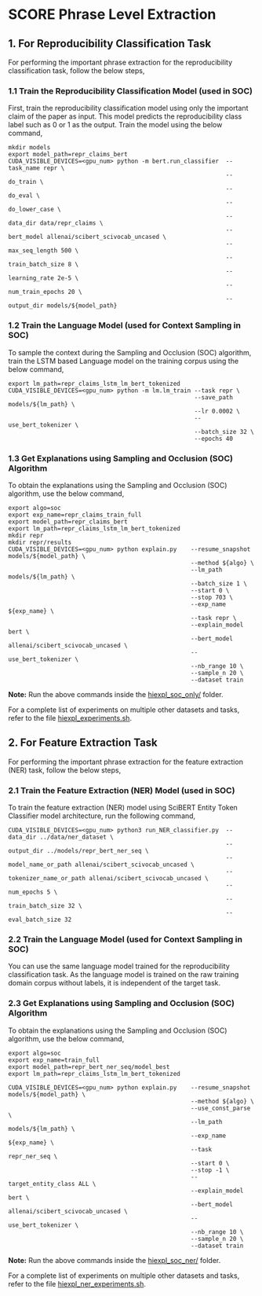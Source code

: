 # SCORE Phrase Level Extraction


## 1. For Reproducibility Classification Task
For performing the important phrase extraction for the reproducibility classification task,
follow the below steps,

### 1.1 Train the Reproducibility Classification Model (used in SOC)
First, train the reproducibility classification model using only the important claim
of the paper as input. This model predicts the reproducibility class label such as 0 or 1 as
the output. Train the model using the below command,

```
mkdir models
export model_path=repr_claims_bert
CUDA_VISIBLE_DEVICES=<gpu_num> python -m bert.run_classifier  --task_name repr \
                                                              --do_train \
                                                              --do_eval \
                                                              --do_lower_case \
                                                              --data_dir data/repr_claims \
                                                              --bert_model allenai/scibert_scivocab_uncased \
                                                              --max_seq_length 500 \
                                                              --train_batch_size 8 \
                                                              --learning_rate 2e-5 \
                                                              --num_train_epochs 20 \
                                                              --output_dir models/${model_path}
```

### 1.2 Train the Language Model (used for Context Sampling in SOC)
To sample the context during the Sampling and Occlusion (SOC) algorithm, train the 
LSTM based Language model on the training corpus using the below command,

```
export lm_path=repr_claims_lstm_lm_bert_tokenized
CUDA_VISIBLE_DEVICES=<gpu_num> python -m lm.lm_train --task repr \
                                                     --save_path models/${lm_path} \
                                                     --lr 0.0002 \
                                                     --use_bert_tokenizer \
                                                     --batch_size 32 \
                                                     --epochs 40
```

### 1.3 Get Explanations using Sampling and Occlusion (SOC) Algorithm
To obtain the explanations using the Sampling and Occlusion (SOC) algorithm, use the 
below command,

```
export algo=soc
export exp_name=repr_claims_train_full
export model_path=repr_claims_bert
export lm_path=repr_claims_lstm_lm_bert_tokenized
mkdir repr
mkdir repr/results
CUDA_VISIBLE_DEVICES=<gpu_num> python explain.py    --resume_snapshot models/${model_path} \ 
                                                    --method ${algo} \
                                                    --lm_path models/${lm_path} \
                                                    --batch_size 1 \
                                                    --start 0 \
                                                    --stop 703 \
                                                    --exp_name ${exp_name} \
                                                    --task repr \
                                                    --explain_model bert \
                                                    --bert_model allenai/scibert_scivocab_uncased \
                                                    --use_bert_tokenizer \
                                                    --nb_range 10 \
                                                    --sample_n 20 \
                                                    --dataset train
```

**Note:** Run the above commands inside the [hiexpl_soc_only/](hiexpl_soc_only/) folder.

For a complete list of experiments on multiple other datasets and tasks, refer to the file [hiexpl_experiments.sh](hiexpl_experiments.sh).


## 2. For Feature Extraction Task
For performing the important phrase extraction for the feature extraction (NER) task,
follow the below steps,

### 2.1 Train the Feature Extraction (NER) Model (used in SOC)
To train the feature extraction (NER) model using SciBERT Entity Token Classifier model architecture, run the following command,

```
CUDA_VISIBLE_DEVICES=<gpu_num> python3 run_NER_classifier.py  --data_dir ../data/ner_dataset \
                                                              --output_dir ../models/repr_bert_ner_seq \
                                                              --model_name_or_path allenai/scibert_scivocab_uncased \
                                                              --tokenizer_name_or_path allenai/scibert_scivocab_uncased \
                                                              --num_epochs 5 \
                                                              --train_batch_size 32 \
                                                              --eval_batch_size 32
```

### 2.2 Train the Language Model (used for Context Sampling in SOC)
You can use the same language model trained for the reproducibility classification task.
As the language model is trained on the raw training domain corpus without labels, it is
independent of the target task.

### 2.3 Get Explanations using Sampling and Occlusion (SOC) Algorithm
To obtain the explanations using the Sampling and Occlusion (SOC) algorithm, use the 
below command,

```
export algo=soc
export exp_name=train_full
export model_path=repr_bert_ner_seq/model_best
export lm_path=repr_claims_lstm_lm_bert_tokenized

CUDA_VISIBLE_DEVICES=<gpu_num> python explain.py    --resume_snapshot models/${model_path} \
                                                    --method ${algo} \
                                                    --use_const_parse \
                                                    --lm_path models/${lm_path} \
                                                    --exp_name ${exp_name} \
                                                    --task repr_ner_seq \
                                                    --start 0 \
                                                    --stop -1 \
                                                    --target_entity_class ALL \
                                                    --explain_model bert \
                                                    --bert_model allenai/scibert_scivocab_uncased \
                                                    --use_bert_tokenizer \
                                                    --nb_range 10 \
                                                    --sample_n 20 \
                                                    --dataset train
```


**Note:** Run the above commands inside the [hiexpl_soc_ner/](hiexpl_soc_ner/) folder.

For a complete list of experiments on multiple other datasets and tasks, refer to the file [hiexpl_ner_experiments.sh](hiexpl_ner_experiments.sh).




